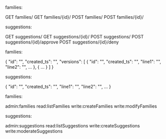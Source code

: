 families:

GET families/
GET families/{id}/
POST families/
POST families/{id}/

suggestions:

GET suggestions/
GET suggestions/{id}/
POST suggestions/
POST suggestions/{id}/approve
POST suggestions/{id}/deny


families:

{
    "id": "",
    "created_ts": "",
    "versions": [
        {
            "id": "",
            "created_ts": "",
            "line1": "",
            "line2": "",
            ...
        },
        {
            ...
        }
    ]
}

suggestions:

{
    "id": "",
    "created_ts": "",
    "line1": "",
    "line2": "",
    ...
}


families:

admin:families
read:listFamilies
write:createFamilies
write:modifyFamilies

suggestions:

admin:suggestions
read:listSuggestions
write:createSuggestions
write:moderateSuggestions
